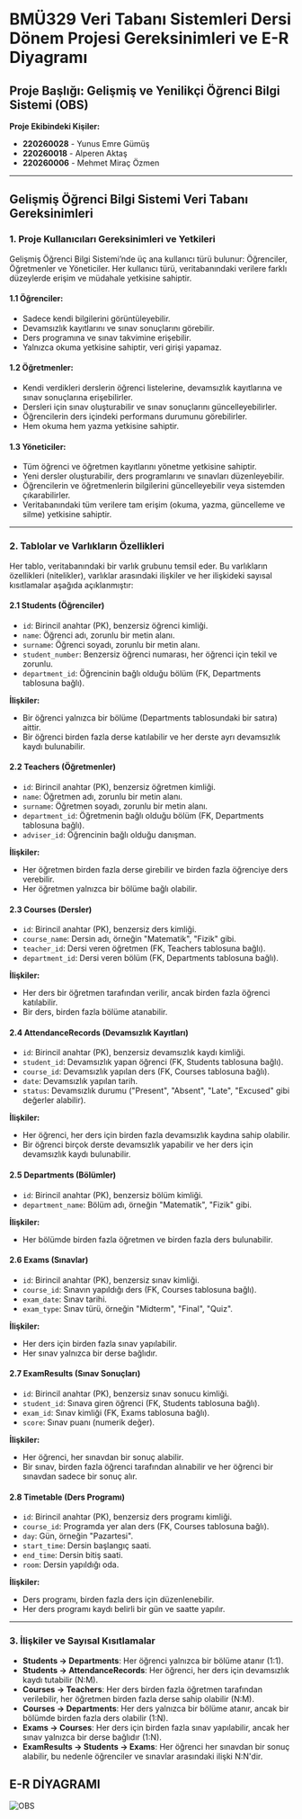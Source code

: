 # BMÜ329 Veri Tabanı Sistemleri Dersi Dönem Projesi Gereksinimleri ve E-R Diyagramı

## Proje Başlığı: Gelişmiş ve Yenilikçi Öğrenci Bilgi Sistemi (OBS)

**Proje Ekibindeki Kişiler:**
- **220260028** - Yunus Emre Gümüş
- **220260018** - Alperen Aktaş
- **220260006** - Mehmet Miraç Özmen

---

## Gelişmiş Öğrenci Bilgi Sistemi Veri Tabanı Gereksinimleri

### 1. Proje Kullanıcıları Gereksinimleri ve Yetkileri

Gelişmiş Öğrenci Bilgi Sistemi’nde üç ana kullanıcı türü bulunur: Öğrenciler, Öğretmenler ve Yöneticiler. Her kullanıcı türü, veritabanındaki verilere farklı düzeylerde erişim ve müdahale yetkisine sahiptir.

#### 1.1 Öğrenciler:
- Sadece kendi bilgilerini görüntüleyebilir.
- Devamsızlık kayıtlarını ve sınav sonuçlarını görebilir.
- Ders programına ve sınav takvimine erişebilir.
- Yalnızca okuma yetkisine sahiptir, veri girişi yapamaz.

#### 1.2 Öğretmenler:
- Kendi verdikleri derslerin öğrenci listelerine, devamsızlık kayıtlarına ve sınav sonuçlarına erişebilirler.
- Dersleri için sınav oluşturabilir ve sınav sonuçlarını güncelleyebilirler.
- Öğrencilerin ders içindeki performans durumunu görebilirler.
- Hem okuma hem yazma yetkisine sahiptir.

#### 1.3 Yöneticiler:
- Tüm öğrenci ve öğretmen kayıtlarını yönetme yetkisine sahiptir.
- Yeni dersler oluşturabilir, ders programlarını ve sınavları düzenleyebilir.
- Öğrencilerin ve öğretmenlerin bilgilerini güncelleyebilir veya sistemden çıkarabilirler.
- Veritabanındaki tüm verilere tam erişim (okuma, yazma, güncelleme ve silme) yetkisine sahiptir.

---

### 2. Tablolar ve Varlıkların Özellikleri

Her tablo, veritabanındaki bir varlık grubunu temsil eder. Bu varlıkların özellikleri (nitelikler), varlıklar arasındaki ilişkiler ve her ilişkideki sayısal kısıtlamalar aşağıda açıklanmıştır:

#### 2.1 Students (Öğrenciler)
- `id`: Birincil anahtar (PK), benzersiz öğrenci kimliği.
- `name`: Öğrenci adı, zorunlu bir metin alanı.
- `surname`: Öğrenci soyadı, zorunlu bir metin alanı.
- `student_number`: Benzersiz öğrenci numarası, her öğrenci için tekil ve zorunlu.
- `department_id`: Öğrencinin bağlı olduğu bölüm (FK, Departments tablosuna bağlı).

**İlişkiler:** 
- Bir öğrenci yalnızca bir bölüme (Departments tablosundaki bir satıra) aittir.
- Bir öğrenci birden fazla derse katılabilir ve her derste ayrı devamsızlık kaydı bulunabilir.

#### 2.2 Teachers (Öğretmenler)
- `id`: Birincil anahtar (PK), benzersiz öğretmen kimliği.
- `name`: Öğretmen adı, zorunlu bir metin alanı.
- `surname`: Öğretmen soyadı, zorunlu bir metin alanı.
- `department_id`: Öğretmenin bağlı olduğu bölüm (FK, Departments tablosuna bağlı).
- `adviser_id`: Öğrencinin bağlı olduğu danışman.

**İlişkiler:**
- Her öğretmen birden fazla derse girebilir ve birden fazla öğrenciye ders verebilir.
- Her öğretmen yalnızca bir bölüme bağlı olabilir.

#### 2.3 Courses (Dersler)
- `id`: Birincil anahtar (PK), benzersiz ders kimliği.
- `course_name`: Dersin adı, örneğin "Matematik", "Fizik" gibi.
- `teacher_id`: Dersi veren öğretmen (FK, Teachers tablosuna bağlı).
- `department_id`: Dersi veren bölüm (FK, Departments tablosuna bağlı).

**İlişkiler:**
- Her ders bir öğretmen tarafından verilir, ancak birden fazla öğrenci katılabilir.
- Bir ders, birden fazla bölüme atanabilir.

#### 2.4 AttendanceRecords (Devamsızlık Kayıtları)
- `id`: Birincil anahtar (PK), benzersiz devamsızlık kaydı kimliği.
- `student_id`: Devamsızlık yapan öğrenci (FK, Students tablosuna bağlı).
- `course_id`: Devamsızlık yapılan ders (FK, Courses tablosuna bağlı).
- `date`: Devamsızlık yapılan tarih.
- `status`: Devamsızlık durumu ("Present", "Absent", "Late", "Excused" gibi değerler alabilir).

**İlişkiler:**
- Her öğrenci, her ders için birden fazla devamsızlık kaydına sahip olabilir.
- Bir öğrenci birçok derste devamsızlık yapabilir ve her ders için devamsızlık kaydı bulunabilir.

#### 2.5 Departments (Bölümler)
- `id`: Birincil anahtar (PK), benzersiz bölüm kimliği.
- `department_name`: Bölüm adı, örneğin "Matematik", "Fizik" gibi.

**İlişkiler:**
- Her bölümde birden fazla öğretmen ve birden fazla ders bulunabilir.

#### 2.6 Exams (Sınavlar)
- `id`: Birincil anahtar (PK), benzersiz sınav kimliği.
- `course_id`: Sınavın yapıldığı ders (FK, Courses tablosuna bağlı).
- `exam_date`: Sınav tarihi.
- `exam_type`: Sınav türü, örneğin "Midterm", "Final", "Quiz".

**İlişkiler:**
- Her ders için birden fazla sınav yapılabilir.
- Her sınav yalnızca bir derse bağlıdır.

#### 2.7 ExamResults (Sınav Sonuçları)
- `id`: Birincil anahtar (PK), benzersiz sınav sonucu kimliği.
- `student_id`: Sınava giren öğrenci (FK, Students tablosuna bağlı).
- `exam_id`: Sınav kimliği (FK, Exams tablosuna bağlı).
- `score`: Sınav puanı (numerik değer).

**İlişkiler:**
- Her öğrenci, her sınavdan bir sonuç alabilir.
- Bir sınav, birden fazla öğrenci tarafından alınabilir ve her öğrenci bir sınavdan sadece bir sonuç alır.

#### 2.8 Timetable (Ders Programı)
- `id`: Birincil anahtar (PK), benzersiz ders programı kimliği.
- `course_id`: Programda yer alan ders (FK, Courses tablosuna bağlı).
- `day`: Gün, örneğin "Pazartesi".
- `start_time`: Dersin başlangıç saati.
- `end_time`: Dersin bitiş saati.
- `room`: Dersin yapıldığı oda.

**İlişkiler:**
- Ders programı, birden fazla ders için düzenlenebilir.
- Her ders programı kaydı belirli bir gün ve saatte yapılır.

---

### 3. İlişkiler ve Sayısal Kısıtlamalar

- **Students → Departments**: Her öğrenci yalnızca bir bölüme atanır (1:1).
- **Students → AttendanceRecords**: Her öğrenci, her ders için devamsızlık kaydı tutabilir (N:M).
- **Courses → Teachers**: Her ders birden fazla öğretmen tarafından verilebilir, her öğretmen birden fazla derse sahip olabilir (N:M).
- **Courses → Departments**: Her ders yalnızca bir bölüme atanır, ancak bir bölümde birden fazla ders olabilir (1:N).
- **Exams → Courses**: Her ders için birden fazla sınav yapılabilir, ancak her sınav yalnızca bir derse bağlıdır (1:N).
- **ExamResults → Students → Exams**: Her öğrenci her sınavdan bir sonuç alabilir, bu nedenle öğrenciler ve sınavlar arasındaki ilişki N:N'dir.

## E-R DİYAGRAMI

![OBS](https://github.com/user-attachments/assets/c02193dd-483a-4295-9d6c-e7c1b7227248)

